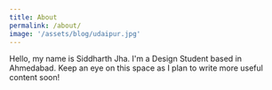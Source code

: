 ```yaml
---
title: About
permalink: /about/
image: '/assets/blog/udaipur.jpg'
---
```


Hello, my name is Siddharth Jha. I'm a Design Student based in Ahmedabad. Keep an eye on this space as I plan to write more useful content soon!